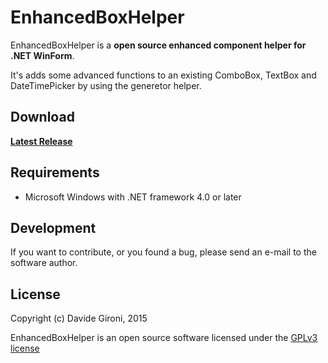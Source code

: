# EnhancedBoxHelper


EnhancedBoxHelper is a **open source enhanced component helper for .NET WinForm**.

It's adds some advanced functions to an existing ComboBox, TextBox and DateTimePicker by using the generetor helper.


## Download

**[Latest Release](../../releases/latest)**


## Requirements

* Microsoft Windows with .NET framework 4.0 or later


## Development

If you want to contribute, or you found a bug, please send an e-mail to the software author.


## License

Copyright (c) Davide Gironi, 2015

EnhancedBoxHelper is an open source software licensed under the [GPLv3 license](http://opensource.org/licenses/GPL-3.0)